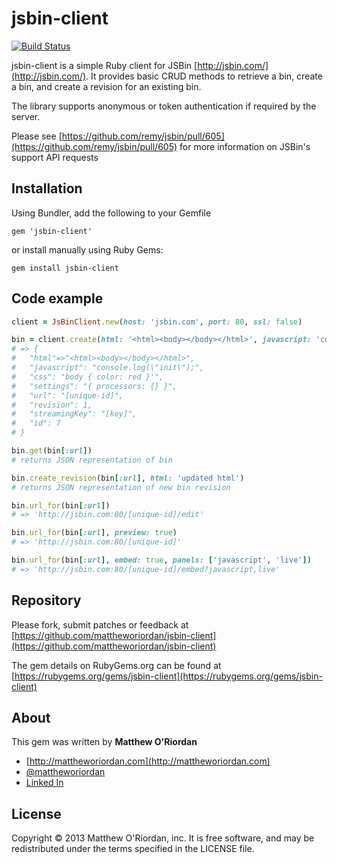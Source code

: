 jsbin-client
============

[![Build Status](https://travis-ci.org/mattheworiordan/jsbin-client.png)](https://travis-ci.org/mattheworiordan/jsbin-client)

jsbin-client is a simple Ruby client for JSBin [http://jsbin.com/](http://jsbin.com/).  It provides basic CRUD methods to retrieve a bin, create a bin, and create a revision for an existing bin.

The library supports anonymous or token authentication if required by the server.

Please see [https://github.com/remy/jsbin/pull/605](https://github.com/remy/jsbin/pull/605) for more information on JSBin's support API requests

Installation
------------

Using Bundler, add the following to your Gemfile

    gem 'jsbin-client'

or install manually using Ruby Gems:

    gem install jsbin-client


Code example
------------

```ruby
client = JsBinClient.new(host: 'jsbin.com', port: 80, ssl: false)

bin = client.create(html: '<html><body></body></html>', javascript: 'console.log("init");', css: 'body { color: red }')
# => {
#   "html"=>"<html><body></body></html>",
#   "javascript": "console.log(\"init\");",
#   "css": "body { color: red }'",
#   "settings": "{ processors: {} }",
#   "url": "[unique-id]",
#   "revision": 1,
#   "streamingKey": "[key]",
#   "id": 7
# }

bin.get(bin[:url])
# returns JSON representation of bin

bin.create_revision(bin[:url], html: 'updated html')
# returns JSON representation of new bin revision

bin.url_for(bin[:url])
# => 'http://jsbin.com:80/[unique-id]/edit'

bin.url_for(bin[:url], preview: true)
# => 'http://jsbin.com:80/[unique-id]'

bin.url_for(bin[:url], embed: true, panels: ['javascript', 'live'])
# => 'http://jsbin.com:80/[unique-id]/embed?javascript,live'
```

Repository
----------

Please fork, submit patches or feedback at [https://github.com/mattheworiordan/jsbin-client](https://github.com/mattheworiordan/jsbin-client)

The gem details on RubyGems.org can be found at [https://rubygems.org/gems/jsbin-client](https://rubygems.org/gems/jsbin-client)

About
-----

This gem was written by **Matthew O'Riordan**

 - [http://mattheworiordan.com](http://mattheworiordan.com)
 - [@mattheworiordan](http://twitter.com/#!/mattheworiordan)
 - [Linked In](http://www.linkedin.com/in/lemon)

License
-------

Copyright © 2013 Matthew O'Riordan, inc. It is free software, and may be redistributed under the terms specified in the LICENSE file.
